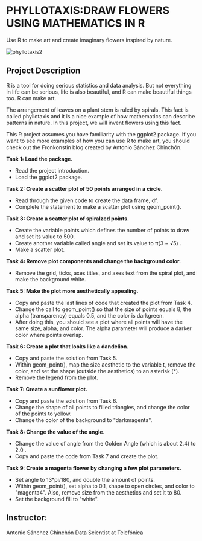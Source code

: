 # PHYLLOTAXIS:DRAW FLOWERS USING MATHEMATICS IN R
Use R to make art and create imaginary flowers inspired by nature.

![phyllotaxis2](https://github.com/Engr-Daniel/Rprogramming_PROJECTS/assets/103637488/396ba5bf-bb95-4a93-9004-29be6e7b0fdc)

## Project Description
R is a tool for doing serious statistics and data analysis. But not everything in life can be serious, life is also beautiful, and R can make beautiful things too. R can make art.

The arrangement of leaves on a plant stem is ruled by spirals. This fact is called phyllotaxis and it is a nice example of how mathematics can describe patterns in nature. In this project, we will invent flowers using this fact.

This R project assumes you have familiarity with the ggplot2 package. If you want to see more examples of how you can use R to make art, you should check out the Fronkonstin blog created by Antonio Sánchez Chinchón.



**Task 1: Load the package.**

- Read the project introduction.
- Load the ggplot2 package.


**Task 2: Create a scatter plot of 50 points arranged in a circle.**

- Read through the given code to create the data frame, df.
- Complete the statement to make a scatter plot using geom_point().

**Task 3: Create a scatter plot of spiralzed points.**

- Create the variable points which defines the number of points to draw and set its value to 500.
- Create another variable called angle and set its value to π(3 − √5) .
- Make a scatter plot.

**Task 4: Remove plot components and change the background color.**

- Remove the grid, ticks, axes titles, and axes text from the spiral plot, and make the background white.

**Task 5: Make the plot more aesthetically appealing.**

- Copy and paste the last lines of code that created the plot from Task 4.
- Change the call to geom_point() so that the size of points equals 8, the alpha (transparency) equals 0.5, and the color is darkgreen.
- After doing this, you should see a plot where all points will have the same size, alpha, and color. The alpha parameter will produce a darker color where points overlap.

**Task 6: Create a plot that looks like a dandelion.**

- Copy and paste the solution from Task 5.
- Within geom_point(), map the size aesthetic to the variable t, remove the color, and set the shape (outside the aesthetics) to an asterisk (*).
- Remove the legend from the plot.

**Task 7: Create a sunflower plot.**

- Copy and paste the solution from Task 6.
- Change the shape of all points to filled triangles, and change the color of the points to yellow.
- Change the color of the background to "darkmagenta".

**Task 8: Change the value of the angle.**

- Change the value of angle from the Golden Angle (which is about 2.4) to 2.0 .
- Copy and paste the code from Task 7 and create the plot.

**Task 9: Create a magenta flower by changing a few plot parameters.**

- Set angle to 13*pi/180, and double the amount of points.
- Within geom_point(), set alpha to 0.1, shape to open circles, and color to "magenta4". Also, remove size from the aesthetics and set it to 80.
- Set the background fill to "white".

## Instructor:
Antonio Sánchez Chinchón
Data Scientist at Telefónica
